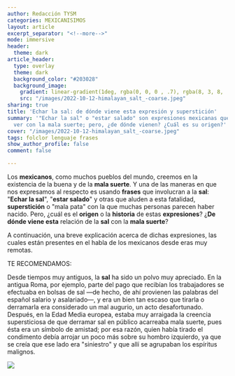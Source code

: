 ```yaml
---
author: Redacción TYSM
categories: MEXICANISIMOS
layout: article
excerpt_separator: "<!--more-->"
mode: immersive
header:
  theme: dark
article_header:
  type: overlay
  theme: dark
  background_color: "#203028"
  background_image:
    gradient: linear-gradient(1deg, rgba(0, 0, 0 , .7), rgba(8, 3, 8, .9))
    src: "/images/2022-10-12-himalayan_salt_-coarse.jpeg"
sharing: true
title: 'Echar la sal: de dónde viene esta expresión y superstición'
summary: '"Echar la sal" o "estar salado" son expresiones mexicanas que tienen que
  ver con la mala suerte; pero, ¿de dónde vienen? ¿Cuál es su origen?'
cover: "/images/2022-10-12-himalayan_salt_-coarse.jpeg"
tags: folclor lenguaje frases
show_author_profile: false
comment: false

---
```

Los **mexicanos**, como muchos pueblos del mundo, creemos en la existencia de la buena y de la **mala suerte**. Y una de las maneras en que nos expresamos al respecto es usando **frases** que involucran a la **sal**: "**Echar la sal**", "**estar salado**" y otras que aluden a esta fatalidad, **superstición** o "mala pata" con la que muchas personas parecen haber nacido. Pero, ¿cuál es el **origen** o la **historia** de estas **expresiones**? ¿**De dónde viene esta** relación de la **sal** con la **mala suerte**?

A continuación, una breve explicación acerca de dichas expresiones, las cuales están presentes en el habla de los mexicanos desde eras muy remotas.

TE RECOMENDAMOS:

Desde tiempos muy antiguos, la **sal** ha sido un polvo muy apreciado. En la antigua Roma, por ejemplo, parte del pago que recibían los trabajadores se efectuaba en bolsas de sal —de hecho, de ahí provienen las palabras del español salario y asalariado—, y era un bien tan escaso que tirarla o derramarla era considerado un mal augurio, un acto desafortunado. Después, en la Edad Media europea, estaba muy arraigada la creencia supersticiosa de que derramar sal en público acarreaba mala suerte, pues ésta era un símbolo de amistad; por esa razón, quien había tirado el condimento debía arrojar un poco más sobre su hombro izquierdo, ya que se creía que ese lado era "siniestro" y que allí se agrupaban los espíritus malignos.

![](https://upload.wikimedia.org/wikipedia/commons/thumb/7/78/Salt_shaker_on_white_background.jpg/644px-Salt_shaker_on_white_background.jpg)